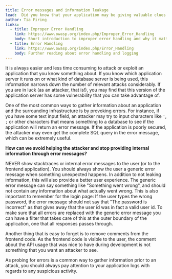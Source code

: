 ```yaml
---
title: Error messages and information leakage
lead:  Did you know that your application may be giving valuable clues to an attacker if an error occurs? 
author: Tia Firing
links:
  - title: Improper Error Handling
    link: https://www.owasp.org/index.php/Improper_Error_Handling
    body: Short introduction to improper error handling and why it matters
  - title: Error Handling
    link: https://www.owasp.org/index.php/Error_Handling
    body: Further reading about error handling and logging
---
```

It is always easier and less time consuming to attack or exploit an application that you know something about. If you know which application server it runs on or what kind of database server is being used, this information narrows down the number of relevant attacks considerably. If you are in luck (as an attacker, that is!), you may find that this version of the application server has some vulnerability that you can take advantage of. 

One of the most common ways to gather information about an application and the surrounding infrastructure is by provoking errors. For instance, if you have some text input field, an attacker may try to input characters like `'`, `;` or other characters that means something to a database to see if the application will return an error message. If the application is poorly secured, the attacker may even get the complete SQL query in the error message, which can be extremely useful. 

**How can we avoid helping the attacker and stop providing internal information through error messages?** 

NEVER show stacktraces or internal error messages to the user (or to the frontend application). You should always show the user a generic error message when something unexpected happens. In addition to not leaking information, this will also provide a better user experience. The generic error message can say something like "Something went wrong", and should not contain any information about what actually went wrong. This is also important to remember for the login page: If the user types the wrong password, the error message should not say that "The password is incorrect" as that gives away that the user id was in fact a valid user id. To make sure that all errors are replaced with the generic error message you can have a filter that takes care of this at the outer boundary of the application, one that all responses passes through. 

Another thing that is easy to forget is to remove comments from the frontend code. As the frontend code is visible to the user, the comment about the API usage that was nice to have during development is not something that you want an attacker to see. 

As probing for errors is a common way to gather information prior to an attack, you should always pay attention to your application logs with regards to any suspicious activity. 
